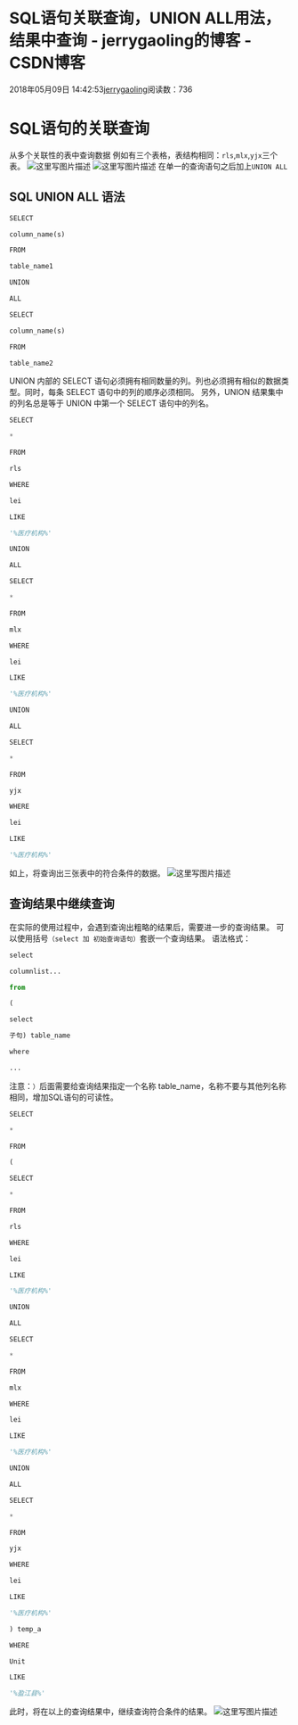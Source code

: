 
# SQL语句关联查询，UNION ALL用法，结果中查询 - jerrygaoling的博客 - CSDN博客


2018年05月09日 14:42:53[jerrygaoling](https://me.csdn.net/jerrygaoling)阅读数：736


# SQL语句的关联查询
从多个关联性的表中查询数据
例如有三个表格，表结构相同：`rls`,`mlx`,`yjx`三个表。
![这里写图片描述](https://img-blog.csdn.net/20180509143934322?watermark/2/text/aHR0cHM6Ly9ibG9nLmNzZG4ubmV0L2plcnJ5Z2FvbGluZw==/font/5a6L5L2T/fontsize/400/fill/I0JBQkFCMA==/dissolve/70)
![这里写图片描述](https://img-blog.csdn.net/20180509143947980?watermark/2/text/aHR0cHM6Ly9ibG9nLmNzZG4ubmV0L2plcnJ5Z2FvbGluZw==/font/5a6L5L2T/fontsize/400/fill/I0JBQkFCMA==/dissolve/70)
在单一的查询语句之后加上`UNION ALL`
## SQL UNION ALL 语法
```python
SELECT
```
```python
column_name(s)
```
```python
FROM
```
```python
table_name1
```
```python
UNION
```
```python
ALL
```
```python
SELECT
```
```python
column_name(s)
```
```python
FROM
```
```python
table_name2
```
UNION 内部的 SELECT 语句必须拥有相同数量的列。列也必须拥有相似的数据类型。同时，每条 SELECT 语句中的列的顺序必须相同。
另外，UNION 结果集中的列名总是等于 UNION 中第一个 SELECT 语句中的列名。
```python
SELECT
```
```python
*
```
```python
FROM
```
```python
rls
```
```python
WHERE
```
```python
lei
```
```python
LIKE
```
```python
'%医疗机构%'
```
```python
UNION
```
```python
ALL
```
```python
SELECT
```
```python
*
```
```python
FROM
```
```python
mlx
```
```python
WHERE
```
```python
lei
```
```python
LIKE
```
```python
'%医疗机构%'
```
```python
UNION
```
```python
ALL
```
```python
SELECT
```
```python
*
```
```python
FROM
```
```python
yjx
```
```python
WHERE
```
```python
lei
```
```python
LIKE
```
```python
'%医疗机构%'
```
如上，将查询出三张表中的符合条件的数据。
![这里写图片描述](https://img-blog.csdn.net/20180509144020524?watermark/2/text/aHR0cHM6Ly9ibG9nLmNzZG4ubmV0L2plcnJ5Z2FvbGluZw==/font/5a6L5L2T/fontsize/400/fill/I0JBQkFCMA==/dissolve/70)
## 查询结果中继续查询
在实际的使用过程中，会遇到查询出粗略的结果后，需要进一步的查询结果。
可以使用括号`（select 加 初始查询语句）`套嵌一个查询结果。
语法格式：
```python
select
```
```python
columnlist...
```
```python
from
```
```python
(
```
```python
select
```
```python
子句) table_name
```
```python
where
```
```python
...
```
注意：`）`后面需要给查询结果指定一个名称 table_name，名称不要与其他列名称相同，增加SQL语句的可读性。
```python
SELECT
```
```python
*
```
```python
FROM
```
```python
(
```
```python
SELECT
```
```python
*
```
```python
FROM
```
```python
rls
```
```python
WHERE
```
```python
lei
```
```python
LIKE
```
```python
'%医疗机构%'
```
```python
UNION
```
```python
ALL
```
```python
SELECT
```
```python
*
```
```python
FROM
```
```python
mlx
```
```python
WHERE
```
```python
lei
```
```python
LIKE
```
```python
'%医疗机构%'
```
```python
UNION
```
```python
ALL
```
```python
SELECT
```
```python
*
```
```python
FROM
```
```python
yjx
```
```python
WHERE
```
```python
lei
```
```python
LIKE
```
```python
'%医疗机构%'
```
```python
) temp_a
```
```python
WHERE
```
```python
Unit
```
```python
LIKE
```
```python
'%盈江县%'
```
此时，将在以上的查询结果中，继续查询符合条件的结果。
![这里写图片描述](https://img-blog.csdn.net/20180509144042110?watermark/2/text/aHR0cHM6Ly9ibG9nLmNzZG4ubmV0L2plcnJ5Z2FvbGluZw==/font/5a6L5L2T/fontsize/400/fill/I0JBQkFCMA==/dissolve/70)

